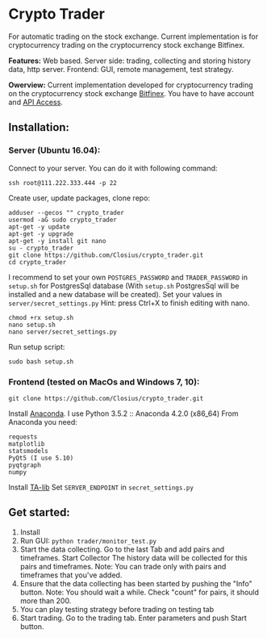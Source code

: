 # Crypto Trader

For automatic trading on the stock exchange.
Current implementation is for cryptocurrency trading on
the cryptocurrency stock exchange Bitfinex.

**Features:**
Web based.
Server side: trading, collecting and storing history data, http server.
Frontend: GUI, remote management, test strategy.

**Owerview:**
Current implementation developed for cryptocurrency trading on
the cryptocurrency stock exchange [Bitfinex](https://www.bitfinex.com).
You have to have account and [API Access](https://docs.bitfinex.com/docs/api-access).

## Installation:

### Server (Ubuntu 16.04):

Connect to your server. You can do it with following command:
```
ssh root@111.222.333.444 -p 22
```

Create user, update packages, clone repo:
```
adduser --gecos "" crypto_trader
usermod -aG sudo crypto_trader
apt-get -y update
apt-get -y upgrade
apt-get -y install git nano
su - crypto_trader
git clone https://github.com/Closius/crypto_trader.git
cd crypto_trader
```

I recommend to set your own ``POSTGRES_PASSWORD`` and ``TRADER_PASSWORD`` in ``setup.sh`` for PostgresSql database
(With ``setup.sh`` PostgresSql will be installed and a new database will be created).
Set your values in ``server/secret_settings.py``
Hint: press Ctrl+X to finish editing with nano.
```
chmod +rx setup.sh
nano setup.sh
nano server/secret_settings.py
```

Run setup script:
```
sudo bash setup.sh
```

### Frontend (tested on MacOs and Windows 7, 10):

```
git clone https://github.com/Closius/crypto_trader.git
```

Install [Anaconda](https://www.anaconda.com/download). I use Python 3.5.2 :: Anaconda 4.2.0 (x86_64)
From Anaconda you need:
```
requests
matplotlib
statsmodels
PyQt5 (I use 5.10)
pyqtgraph
numpy
```

Install [TA-lib](https://github.com/mrjbq7/ta-lib)
Set ``SERVER_ENDPOINT`` in ``secret_settings.py``

## Get started:

1. Install
2. Run GUI: ``python trader/monitor_test.py``
3. Start the data collecting.
    Go to the last Tab and add pairs and timeframes.
    Start Collector
    The history data will be collected for this pairs and timeframes.
    Note: You can trade only with pairs and timeframes that you've added.
4. Ensure that the data collecting has been started by pushing the "Info" button.
    Note: You should wait a while. Check "count" for pairs, it should more than 200.
5. You can play testing strategy before trading on testing tab
6. Start trading. Go to the trading tab. Enter parameters and push Start button.

